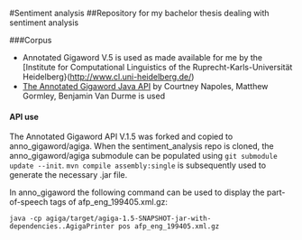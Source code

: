 #Sentiment analysis
##Repository for my bachelor thesis dealing with sentiment analysis

###Corpus
- Annotated Gigaword V.5 is used as made available for me by the [Institute for Computational Linguistics of the Ruprecht-Karls-Universität Heidelberg}(http://www.cl.uni-heidelberg.de/)
- [The Annotated Gigaword Java API](https://github.com/mgormley/agiga) by Courtney Napoles, Matthew Gormley, Benjamin Van Durme is used

#### API use
The Annotated Gigaword API V.1.5 was forked and copied to anno_gigaword/agiga.
When the sentiment_analysis repo is cloned, the anno_gigaword/agiga submodule can be populated using ```git submodule update --init```.
```mvn compile assembly:single``` is subsequently used to generate the necessary .jar file.

In anno_gigaword the following command can be used to display the part-of-speech tags of afp_eng_199405.xml.gz:
```
java -cp agiga/target/agiga-1.5-SNAPSHOT-jar-with-dependencies..AgigaPrinter pos afp_eng_199405.xml.gz
```

